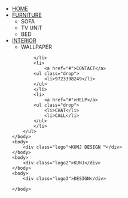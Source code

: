 <!DOCTYPE html>
<html>
    <head>
          <link rel="stylesheet" type="text/css" href="stylekunj.css">
    </head>
    <body>
        <ul>
            <li><a href="#">HOME</a></li>
            <li>
                <a href="#">FURNITURE</a>
                <ul class="drop">
                    <li>SOFA</li>
                    <li>TV UNIT</li>
                    <li>BED</li>
                </ul>
            </li>
            <li>
                <a href="#">INTERIOR</a>
            <ul class="drop">
                <li>WALLPAPER</li>
            </ul>
            
            </li>
            <li>
                <a href="#">CONTACT</a>
            <ul class="drop">
                <li>9723398249</li>
            </ul>
            </li>
            <li>
                <a href="#">HELP</a>
            <ul class="drop"> 
                <li>CHAT</li>
                <li>CALL</li>
            </ul>
            </li>
        </ul>
    </body>
    <body>
        <div class="logo">KUNJ DESIGN ™</div>
    </body>
    <body>
        <div class="logo2">KUNJ</div>
    </body>
    <body>
        <div class="logo3">DESIGN</div>
        
    </body>
</html>
